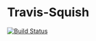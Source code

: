 # Travis-Squish

[![Build Status](https://travis-ci.org/nicklanng/travis-squish.svg?branch=master)](https://travis-ci.org/nicklanng/travis-squish)
